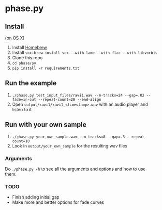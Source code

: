 # phase.py

## Install

(on OS X)

1. Install [Homebrew](https://brew.sh/)
1. Install `sox`: `brew install sox --with-lame --with-flac --with-libvorbis`
1. Clone this repo
1. `cd phase/py`
1. `pip install -r requirements.txt`

## Run the example

1. `./phase.py test_input_files/ravi1.wav --n-tracks=24 --gap=.02 --fade=in-out --repeat-count=20 --end-align`
1. Open `output/ravi1/ravi1_<timestamp>.wav` with an audio player and listen to it

## Run with your own sample

1. `./phase.py your_own_sample.wav --n-tracks=8 --gap=.3 --repeat-count=10`
1. Look in `output/your_own_sample` for the resulting wav files

### Arguments

Do `./phase.py -h` to see all the arguments and options and how to use them.

### TODO

- Finish adding initial gap
- Make more and better options for fade curves
